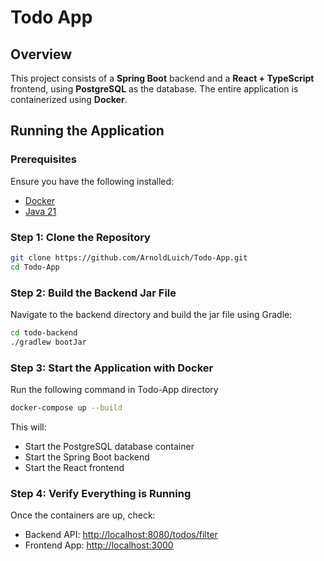 # Todo App
## Overview
This project consists of a **Spring Boot** backend and a **React + TypeScript** frontend, using **PostgreSQL** as the database. The entire application is containerized using **Docker**.

## Running the Application

### Prerequisites
Ensure you have the following installed:
- [Docker](https://docs.docker.com/desktop/setup/install/windows-install/)
- [Java 21](https://www.oracle.com/java/technologies/javase/jdk21-archive-downloads.html)

### Step 1: Clone the Repository
```sh
git clone https://github.com/ArnoldLuich/Todo-App.git
cd Todo-App
```

### Step 2: Build the Backend Jar File
Navigate to the backend directory and build the jar file using Gradle:
```sh
cd todo-backend 
./gradlew bootJar
```

### Step 3: Start the Application with Docker
Run the following command in Todo-App directory
```sh
docker-compose up --build
```
This will:
- Start the PostgreSQL database container
- Start the Spring Boot backend
- Start the React frontend

### Step 4: Verify Everything is Running
Once the containers are up, check:
- Backend API: [http://localhost:8080/todos/filter](http://localhost:8080/todos/filter)
- Frontend App: [http://localhost:3000](http://localhost:3000)





